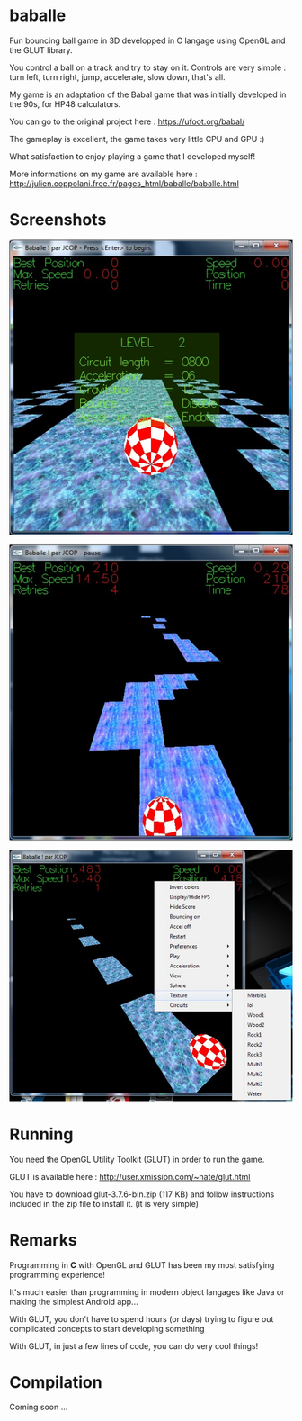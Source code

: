 # baballe
Fun bouncing ball game in 3D developped in C langage using OpenGL and the GLUT library.

You control a ball on a track and try to stay on it. Controls are very simple : turn left, turn right, jump, accelerate, slow down, that's all.

My game is an adaptation of the Babal game that was initially developed in the 90s, for HP48 calculators.

You can go to the original project here : https://ufoot.org/babal/

The gameplay is excellent, the game takes very little CPU and GPU :)

What satisfaction to enjoy playing a game that I developed myself!

More informations on my game are available here : http://julien.coppolani.free.fr/pages_html/baballe/baballe.html

# Screenshots

![screenshot 1](/readme/baballe_01.jpg)

![screenshot 2](/readme/baballe_02.jpg)

![screenshot 3](/readme/baballe_03.jpg)

# Running

You need the OpenGL Utility Toolkit (GLUT) in order to run the game.

GLUT is available here : http://user.xmission.com/~nate/glut.html

You have to download glut-3.7.6-bin.zip (117 KB) and follow instructions included in the zip file to install it. (it is very simple)

# Remarks

Programming in **C** with OpenGL and GLUT has been my most satisfying programming experience!

It's much easier than programming in modern object langages like Java or making the simplest Android app...

With GLUT, you don't have to spend hours (or days) trying to figure out complicated concepts to start developing something

With GLUT, in just a few lines of code, you can do very cool things!

# Compilation

Coming soon ...
